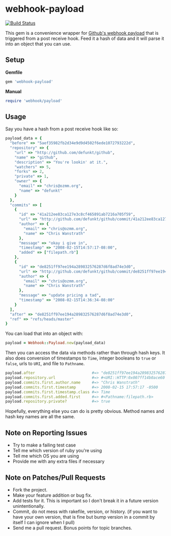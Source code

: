 # webhook-payload

[![Build Status](http://travis-ci.org/blatyo/webhook-payload.png)](http://travis-ci.org/blatyo/webhook-payload)

This gem is a convenience wrapper for [Github's webhook payload](https://help.github.com/articles/post-receive-hooks) that is triggered from a post receive hook. Feed it a hash of data and it will parse it into an object that you can use.

## Setup

**Gemfile**
``` ruby
gem 'webhook-payload'
```

**Manual**
``` ruby
require 'webhook/payload'
```

## Usage

Say you have a hash from a post receive hook like so:

``` ruby
payload_data = {
  "before" => "5aef35982fb2d34e9d9d4502f6ede1072793222d",
  "repository" => {
    "url" => "http://github.com/defunkt/github",
    "name" => "github",
    "description" => "You're lookin' at it.",
    "watchers" => 5,
    "forks" => 2,
    "private" => 1,
    "owner" => {
      "email" => "chris@ozmm.org",
      "name" => "defunkt"
    }
  },
  "commits" => [
    {
      "id" => "41a212ee83ca127e3c8cf465891ab7216a705f59",
      "url" => "http://github.com/defunkt/github/commit/41a212ee83ca127e3c8cf465891ab7216a705f59",
      "author" => {
        "email" => "chris@ozmm.org",
        "name" => "Chris Wanstrath"
      },
      "message" => "okay i give in",
      "timestamp" => "2008-02-15T14:57:17-08:00",
      "added" => ["filepath.rb"]
    },
    {
      "id" => "de8251ff97ee194a289832576287d6f8ad74e3d0",
      "url" => "http://github.com/defunkt/github/commit/de8251ff97ee194a289832576287d6f8ad74e3d0",
      "author" => {
        "email" => "chris@ozmm.org",
        "name" => "Chris Wanstrath"
      },
      "message" => "update pricing a tad",
      "timestamp" => "2008-02-15T14:36:34-08:00"
    }
  ],
  "after" => "de8251ff97ee194a289832576287d6f8ad74e3d0",
  "ref" => "refs/heads/master"
}
```

You can load that into an object with:

``` ruby
payload = Webhook::Payload.new(payload_data)
```

Then you can access the data via methods rather than through hash keys. It also does conversion of timestamps to `Time`, integer booleans to `true` or `false`, urls to `URI`, and file to `Pathname`.

``` ruby
payload.after                         #=> "de8251ff97ee194a289832576287d6f8ad74e3d0"
payload.repository.url                #=> #<URI::HTTP:0x007ff14b0ace60 URL:http://github.com/defunkt/github>
payload.commits.first.author.name     #=> "Chris Wanstrath"
payload.commits.first.timestamp       #=> 2008-02-15 17:57:17 -0500
payload.commits.first.timestamp.class #=> Time
payload.commits.first.added.first     #=> #<Pathname:filepath.rb>
payload.repository.private?           #=> true
```

Hopefully, everything else you can do is pretty obvious. Method names and hash key names are all the same.

## Note on Reporting Issues

* Try to make a failing test case
* Tell me which version of ruby you're using
* Tell me which OS you are using
* Provide me with any extra files if necessary

## Note on Patches/Pull Requests
* Fork the project.
* Make your feature addition or bug fix.
* Add tests for it. This is important so I don't break it in a future version unintentionally.
* Commit, do not mess with rakefile, version, or history. (if you want to have your own version, that is fine but bump version in a commit by itself I can ignore when I pull)
* Send me a pull request. Bonus points for topic branches.